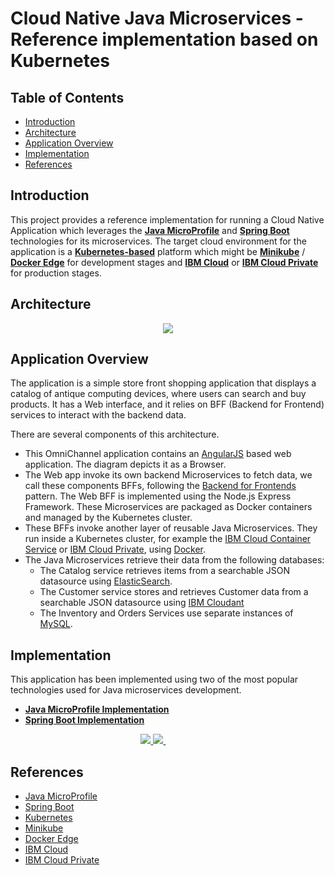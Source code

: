 # Cloud Native Java Microservices - Reference implementation based on Kubernetes

## Table of Contents

* [Introduction](#introduction)
* [Architecture](#architecture)
* [Application Overview](#application-overview)
* [Implementation](#implementation)
* [References](#references)

## Introduction

This project provides a reference implementation for running a Cloud Native Application which leverages the [**Java MicroProfile**](https://microprofile.io/) and [**Spring Boot**](https://projects.spring.io/spring-boot/) technologies for its microservices. The target cloud environment for the application is a [**Kubernetes-based**](https://kubernetes.io/) platform which might be [**Minikube**](https://kubernetes.io/docs/getting-started-guides/minikube/) / [**Docker Edge**](https://docs.docker.com/edge/) for development stages and [**IBM Cloud**](https://www.ibm.com/cloud/) or [**IBM Cloud Private**](https://www.ibm.com/cloud-computing/products/ibm-cloud-private/) for production stages.

## Architecture

<p align="center">
    <img src="images/bluecompute_ce.png">
</p>

## Application Overview

The application is a simple store front shopping application that displays a catalog of antique computing devices, where users can search and buy products.  It has a Web interface, and it relies on BFF (Backend for Frontend) services to interact with the backend data.

There are several components of this architecture.

- This OmniChannel application contains an [AngularJS](https://angularjs.org/) based web application. The diagram depicts it as a Browser.
- The Web app invoke its own backend Microservices to fetch data, we call these components BFFs, following the [Backend for Frontends](http://samnewman.io/patterns/architectural/bff/) pattern. The Web BFF is implemented using the Node.js Express Framework. These Microservices are packaged as Docker containers and managed by the Kubernetes cluster.
- These BFFs invoke another layer of reusable Java Microservices.  They run inside a Kubernetes cluster, for example the [IBM Cloud Container Service](https://www.ibm.com/cloud-computing/bluemix/containers) or [IBM Cloud Private](https://www.ibm.com/cloud-computing/products/ibm-cloud-private/), using [Docker](https://www.docker.com/).
- The Java Microservices retrieve their data from the following databases:
  - The Catalog service retrieves items from a searchable JSON datasource using [ElasticSearch](https://www.elastic.co/).
  - The Customer service stores and retrieves Customer data from a searchable JSON datasource using [IBM Cloudant](https://www.ibm.com/cloud/cloudant)
  - The Inventory and Orders Services use separate instances of [MySQL](https://www.mysql.com/).

## Implementation

This application has been implemented using two of the most popular technologies used for Java microservices development.
- [**Java MicroProfile Implementation**](https://github.com/ibm-cloud-architecture/refarch-cloudnative-kubernetes/tree/microprofile#cloud-native-development-with-microprofile-websphere-liberty-and-ibm-cloud-private)
- [**Spring Boot Implementation**](https://github.com/ibm-cloud-architecture/refarch-cloudnative-kubernetes/tree/spring#run-a-cloud-native-microservices-application-on-a-kubernetes-cluster) 

<p align="center">
  <a href="https://github.com/ibm-cloud-architecture/refarch-cloudnative-kubernetes/tree/microprofile#cloud-native-development-with-microprofile-websphere-liberty-and-ibm-cloud-private">
    <img src="images/microprofile_small.png">
  </a>
  <a href="https://github.com/ibm-cloud-architecture/refarch-cloudnative-kubernetes/tree/spring#run-a-cloud-native-microservices-application-on-a-kubernetes-cluster">
    <img src="images/spring_small.png">
  </a>
  &nbsp;&nbsp;&nbsp;&nbsp;&nbsp;&nbsp;&nbsp;&nbsp;&nbsp;&nbsp;&nbsp;&nbsp; 
</p>

## References

- [Java MicroProfile](https://microprofile.io/)
- [Spring Boot](https://projects.spring.io/spring-boot/)
- [Kubernetes](https://kubernetes.io/)
- [Minikube](https://kubernetes.io/docs/getting-started-guides/minikube/)
- [Docker Edge](https://docs.docker.com/edge/)
- [IBM Cloud](https://www.ibm.com/cloud/)
- [IBM Cloud Private](https://www.ibm.com/cloud-computing/products/ibm-cloud-private/)
